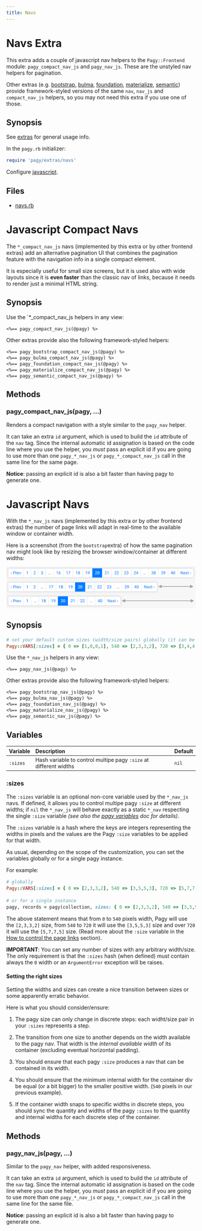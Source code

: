 ```yaml
---
title: Navs
---
```

# Navs Extra

This extra adds a couple of javascript nav helpers to the `Pagy::Frontend` module: `pagy_compact_nav_js` and `pagy_nav_js`. These are the unstyled nav helpers for pagination.

Other extras (e.g. [bootstrap](bootstrap.md), [bulma](bulma.md), [foundation](foundation.md), [materialize](materialize.md), [semantic](semantic.md)) provide framework-styled versions of the same `nav`, `nav_js` and `compact_nav_js` helpers, so you may not need this extra if you use one of those.

## Synopsis

See [extras](../extras.md) for general usage info.

In the `pagy.rb` initializer:

```ruby
require 'pagy/extras/navs'
```

Configure [javascript](../extras.md#javascript).

## Files

- [navs.rb](https://github.com/ddnexus/pagy/blob/master/lib/pagy/extras/navs.rb)

# Javascript Compact Navs

The `*_compact_nav_js` navs (implemented by this extra or by other frontend extras) add an alternative pagination UI that combines the pagination feature with the navigation info in a single compact element.

It is especially useful for small size screens, but it is used also with wide layouts since it is __even faster__ than the classic nav of links, because it needs to render just a minimal HTML string.

## Synopsis

Use the `*_compact_nav_js helpers in any view:

```erb
<%== pagy_compact_nav_js(@pagy) %>
```

Other extras provide also the following framework-styled helpers:

```erb
<%== pagy_bootstrap_compact_nav_js(@pagy) %>
<%== pagy_bulma_compact_nav_js(@pagy) %>
<%== pagy_foundation_compact_nav_js(@pagy) %>
<%== pagy_materialize_compact_nav_js(@pagy) %>
<%== pagy_semantic_compact_nav_js(@pagy) %>
```

## Methods

### pagy_compact_nav_js(pagy, ...)

Renders a compact navigation with a style similar to the `pagy_nav` helper.

It can take an extra `id` argument, which is used to build the `id` attribute of the `nav` tag. Since the internal automatic id assignation is based on the code line where you use the helper, you _must_ pass an explicit id if you are going to use more than one `pagy_*_nav_js` or `pagy_*_compact_nav_js` call in the same line for the same page.

**Notice**: passing an explicit id is also a bit faster than having pagy to generate one.

# Javascript Navs

With the `*_nav_js` navs (implemented by this extra or by other frontend extras) the number of page links will adapt in real-time to the available window or container width.

Here is a screenshot (from the `bootstrap`extra) of how the same pagination nav might look like by resizing the browser window/container at different widths:

![pagy-nav_js](../assets/images/pagy-nav_js-g.png)

## Synopsis

```ruby
# set your default custom sizes (width/size pairs) globally (it can be overridden per Pagy instance)
Pagy::VARS[:sizes] = { 0 => [1,0,0,1], 540 => [2,3,3,2], 720 => [3,4,4,3] }
```

Use the `*_nav_js` helpers in any view:

```erb
<%== pagy_nav_js(@pagy) %>
```

Other extras provide also the following framework-styled helpers:

```erb
<%== pagy_bootstrap_nav_js(@pagy) %>
<%== pagy_bulma_nav_js(@pagy) %>
<%== pagy_foundation_nav_js(@pagy) %>
<%== pagy_materialize_nav_js(@pagy) %>
<%== pagy_semantic_nav_js(@pagy) %>
```

## Variables

| Variable | Description                                                       | Default |
|:---------|:------------------------------------------------------------------|:--------|
| `:sizes` | Hash variable to control multipe pagy `:size` at different widths | `nil`   |

### :sizes

The `:sizes` variable is an optional non-core variable used by the `*_nav_js` navs. If defined, it allows you to control multipe pagy `:size` at different widths; if `nil` the `*_nav_js` will behave exactly as a static `*_nav` respecting the single `:size` variable _(see also the [pagy variables](../api/pagy.md#other-variables) doc for details)_.

The `:sizes` variable is a hash where the keys are integers representing the widths in pixels and the values are the Pagy `:size` variables to be applied for that width.

As usual, depending on the scope of the customization, you can set the variables globally or for a single pagy instance.

For example:

```ruby
# globally
Pagy::VARS[:sizes] = { 0 => [2,3,3,2], 540 => [3,5,5,3], 720 => [5,7,7,5] }

# or for a single instance
pagy, records = pagy(collection, sizes: { 0 => [2,3,3,2], 540 => [3,5,5,3], 720 => [5,7,7,5] } )
```

The above statement means that from `0` to `540` pixels width, Pagy will use the `[2,3,3,2]` size, from `540` to `720` it will use the `[3,5,5,3]` size and over `720` it will use the `[5,7,7,5]` size. (Read more about the `:size` variable in the [How to control the page links](../how-to.md#controlling-the-page-links) section).

**IMPORTANT**: You can set any number of sizes with any arbitrary width/size. The only requirement is that the `:sizes` hash (when defined) must contain always the `0` width or an `ArgumentError` exception will be raises.

#### Setting the right sizes

Setting the widths and sizes can create a nice transition between sizes or some apparently erratic behavior.

Here is what you should consider/ensure:

1. The pagy size can only change in discrete steps: each widht/size pair in your `:sizes` represents a step.

2. The transition from one size to another depends on the width available to the pagy nav. That width is the _internal available width_ of its container (excluding eventual horizontal padding).

3. You should ensure that each pagy `:size` produces a nav that can be contained in its width.

4. You should ensure that the minimum internal width for the container div be equal (or a bit bigger) to the smaller positive width. (`540` pixels in our previous example).

5. If the container width snaps to specific widths in discrete steps, you should sync the quantity and widths of the pagy `:sizes` to the quantity and internal widths for each discrete step of the container.

## Methods

### pagy_nav_js(pagy, ...)

Similar to the `pagy_nav` helper, with added responsiveness.

It can take an extra `id` argument, which is used to build the `id` attribute of the `nav` tag. Since the internal automatic id assignation is based on the code line where you use the helper, you _must_ pass an explicit id if you are going to use more than one `pagy_*_nav_js` or `pagy_*_compact_nav_js` call in the same line for the same file.

**Notice**: passing an explicit id is also a bit faster than having pagy to generate one.

